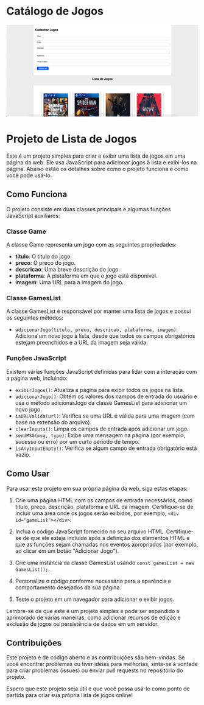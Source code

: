 # Catálogo de Jogos

![Exemplo de Uso](./src/screenshot.png)

# Projeto de Lista de Jogos

Este é um projeto simples para criar e exibir uma lista de jogos em uma página da web. Ele usa JavaScript para adicionar jogos à lista e exibi-los na página. Abaixo estão os detalhes sobre como o projeto funciona e como você pode usá-lo.

## Como Funciona

O projeto consiste em duas classes principais e algumas funções JavaScript auxiliares:

### Classe Game

A classe Game representa um jogo com as seguintes propriedades:

- **titulo**: O título do jogo.
- **preco**: O preço do jogo.
- **descricao**: Uma breve descrição do jogo.
- **plataforma**: A plataforma em que o jogo está disponível.
- **imagem**: Uma URL para a imagem do jogo.

### Classe GamesList

A classe GamesList é responsável por manter uma lista de jogos e possui os seguintes métodos:

- `adicionarJogo(titulo, preco, descricao, plataforma, imagem)`: Adiciona um novo jogo à lista, desde que todos os campos obrigatórios estejam preenchidos e a URL da imagem seja válida.

### Funções JavaScript

Existem várias funções JavaScript definidas para lidar com a interação com a página web, incluindo:

- `exibirJogos()`: Atualiza a página para exibir todos os jogos na lista.
- `adicionarJogo()`: Obtém os valores dos campos de entrada do usuário e usa o método adicionarJogo da classe GamesList para adicionar um novo jogo.
- `isURLValida(url)`: Verifica se uma URL é válida para uma imagem (com base na extensão do arquivo).
- `clearInputs()`: Limpa os campos de entrada após adicionar um jogo.
- `sendMSG(msg, type)`: Exibe uma mensagem na página (por exemplo, sucesso ou erro) por um curto período de tempo.
- `isAnyInputEmpty()`: Verifica se algum campo de entrada obrigatório está vazio.

## Como Usar

Para usar este projeto em sua própria página da web, siga estas etapas:

1. Crie uma página HTML com os campos de entrada necessários, como título, preço, descrição, plataforma e URL da imagem. Certifique-se de incluir uma área onde os jogos serão exibidos, por exemplo, `<div id="gameList"></div>`.

2. Inclua o código JavaScript fornecido no seu arquivo HTML. Certifique-se de que ele esteja incluído após a definição dos elementos HTML e que as funções sejam chamadas nos eventos apropriados (por exemplo, ao clicar em um botão "Adicionar Jogo").

3. Crie uma instância da classe GamesList usando `const gamesList = new GamesList();`.

4. Personalize o código conforme necessário para a aparência e comportamento desejados da sua página.

5. Teste o projeto em um navegador para adicionar e exibir jogos.

Lembre-se de que este é um projeto simples e pode ser expandido e aprimorado de várias maneiras, como adicionar recursos de edição e exclusão de jogos ou persistência de dados em um servidor.

## Contribuições

Este projeto é de código aberto e as contribuições são bem-vindas. Se você encontrar problemas ou tiver ideias para melhorias, sinta-se à vontade para criar problemas (issues) ou enviar pull requests no repositório do projeto.

Espero que este projeto seja útil e que você possa usá-lo como ponto de partida para criar sua própria lista de jogos online!
